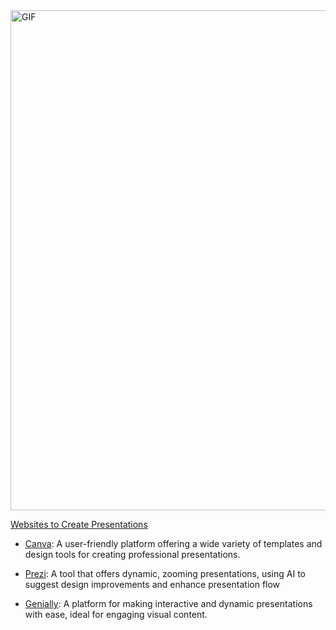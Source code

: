 <img src="https://media.giphy.com/media/0HR6cjY8Q1XQlmjVVa/giphy.gif" alt="GIF" width="800" />
<p><a href="https://giphy.com/clips/thefastsaga-fast-and-furious-saga-fate-of-the-0HR6cjY

### Websites to Create Presentations

- [Canva](https://www.canva.com/): A user-friendly platform offering a wide variety of templates and design tools for creating professional presentations.
  
- [Prezi](https://prezi.com/dashboard/next/#/all): A tool that offers dynamic, zooming presentations, using AI to suggest design improvements and enhance presentation flow
  
- [Genially](https://genially.com/): A platform for making interactive and dynamic presentations with ease, ideal for engaging visual content.
  

